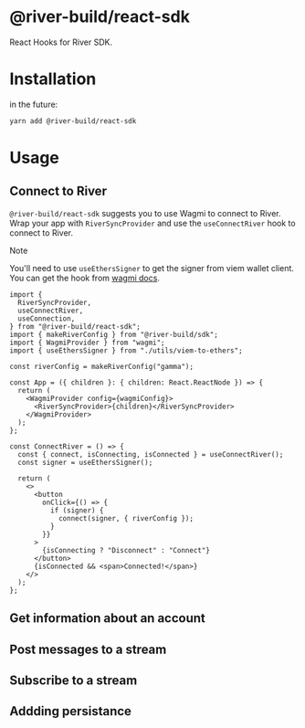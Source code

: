 # @river-build/react-sdk

React Hooks for River SDK.

# Installation

in the future:

```sh
yarn add @river-build/react-sdk
```

# Usage

## Connect to River

`@river-build/react-sdk` suggests you to use Wagmi to connect to River.
Wrap your app with `RiverSyncProvider` and use the `useConnectRiver` hook to connect to River.

> [!NOTE]
> You'll need to use `useEthersSigner` to get the signer from viem wallet client.
> You can get the hook from [wagmi docs](https://wagmi.sh/react/guides/ethers#usage-1).

```tsx
import {
  RiverSyncProvider,
  useConnectRiver,
  useConnection,
} from "@river-build/react-sdk";
import { makeRiverConfig } from "@river-build/sdk";
import { WagmiProvider } from "wagmi";
import { useEthersSigner } from "./utils/viem-to-ethers";

const riverConfig = makeRiverConfig("gamma");

const App = ({ children }: { children: React.ReactNode }) => {
  return (
    <WagmiProvider config={wagmiConfig}>
      <RiverSyncProvider>{children}</RiverSyncProvider>
    </WagmiProvider>
  );
};

const ConnectRiver = () => {
  const { connect, isConnecting, isConnected } = useConnectRiver();
  const signer = useEthersSigner();

  return (
    <>
      <button
        onClick={() => {
          if (signer) {
            connect(signer, { riverConfig });
          }
        }}
      >
        {isConnecting ? "Disconnect" : "Connect"}
      </button>
      {isConnected && <span>Connected!</span>}
    </>
  );
};
```

## Get information about an account

## Post messages to a stream

## Subscribe to a stream

## Addding persistance
